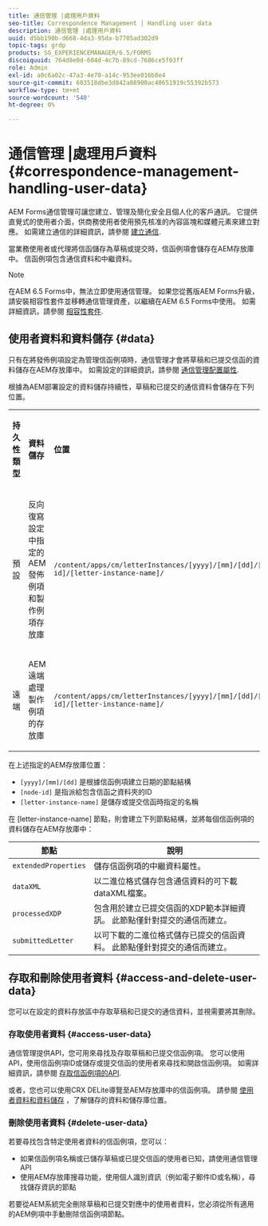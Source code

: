 ```yaml
---
title: 通信管理 |處理用戶資料
seo-title: Correspondence Management | Handling user data
description: 通信管理 |處理用戶資料
uuid: d5bb190b-d668-4da3-95da-b7705ad302d9
topic-tags: grdp
products: SG_EXPERIENCEMANAGER/6.5/FORMS
discoiquuid: 764d8e0d-604d-4c7b-89cd-7686ce5f03ff
role: Admin
exl-id: a0c6a02c-47a3-4e70-a14c-953ee016b8e4
source-git-commit: 603518dbe3d842a08900ac40651919c55392b573
workflow-type: tm+mt
source-wordcount: '540'
ht-degree: 0%

---
```


# 通信管理 |處理用戶資料 {#correspondence-management-handling-user-data}

AEM Forms通信管理可讓您建立、管理及簡化安全且個人化的客戶通訊。 它提供直覺式的使用者介面，供商務使用者使用預先核准的內容區塊和媒體元素來建立對應。 如需建立通信的詳細資訊，請參閱 [建立通信](/help/forms/using/create-correspondence.md).

當業務使用者或代理將信函儲存為草稿或提交時，信函例項會儲存在AEM存放庫中。 信函例項包含通信資料和中繼資料。

>[!NOTE]
>
>在AEM 6.5 Forms中，無法立即使用通信管理。 如果您從舊版AEM Forms升級，請安裝相容性套件並移轉通信管理資產，以繼續在AEM 6.5 Forms中使用。 如需詳細資訊，請參閱 [相容性套件](/help/forms/using/compatibility-package.md).

## 使用者資料和資料儲存 {#data}

只有在將發佈例項設定為管理信函例項時，通信管理才會將草稿和已提交信函的資料儲存在AEM存放庫中。 如需設定的詳細資訊，請參閱 [通信管理配置屬性](/help/forms/using/cm-configuration-properties.md).

根據為AEM部署設定的資料儲存持續性，草稿和已提交的通信資料會儲存在下列位置。

<table>
 <tbody>
  <tr>
   <td><p><strong>持久性類型</strong></p> </td>
   <td><p><strong>資料儲存</strong></p> </td>
   <td><p><strong>位置</strong></p> </td>
  </tr>
  <tr>
   <td><p>預設</p> </td>
   <td><p>反向復寫設定中指定的AEM發佈例項和製作例項存放庫</p> </td>
   <td><p><code>/content/apps/cm/letterInstances/[yyyy]/[mm]/[dd]/[node-id]/[letter-instance-name]/</code> </p> </td>
  </tr>
  <tr>
   <td><p>遠端</p> </td>
   <td><p>AEM遠端處理製作例項的存放庫</p> </td>
   <td><p><code>/content/apps/cm/letterInstances/[yyyy]/[mm]/[dd]/[node-id]/[letter-instance-name]/</code></p> </td>
  </tr>
 </tbody>
</table>

在上述指定的AEM存放庫位置：

* `[yyyy]/[mm]/[dd]` 是根據信函例項建立日期的節點結構
* `[node-id]` 是指派給包含信函之資料夾的ID
* `[letter-instance-name]` 是儲存或提交信函時指定的名稱

在 [letter-instance-name] 節點，則會建立下列節點結構，並將每個信函例項的資料儲存在AEM存放庫中：

| 節點 | 說明 |
|---|---|
| `extendedProperties` | 儲存信函例項的中繼資料屬性。 |
| `dataXML` | 以二進位格式儲存包含通信資料的可下載dataXML檔案。 |
| `processedXDP` | 包含用於建立已提交信函的XDP範本詳細資訊。 此節點僅針對提交的通信而建立。 |
| `submittedLetter` | 以可下載的二進位格式儲存已提交的信函資料。 此節點僅針對提交的通信而建立。 |

## 存取和刪除使用者資料 {#access-and-delete-user-data}

您可以在設定的資料存放區中存取草稿和已提交的通信資料，並視需要將其刪除。

### 存取使用者資料 {#access-user-data}

通信管理提供API，您可用來尋找及存取草稿和已提交信函例項。 您可以使用API，使用信函例項ID或儲存或提交信函的使用者來尋找和開啟信函例項。 如需詳細資訊，請參閱 [存取信函例項的API](/help/forms/using/cm-apis-to-access-letter-instances.md).

或者，您也可以使用CRX DELite導覽至AEM存放庫中的信函例項。 請參閱 [使用者資料和資料儲存](/help/forms/using/correspondence-management-handling-user-data.md#data) ，了解儲存的資料和儲存庫位置。

### 刪除使用者資料 {#delete-user-data}

若要尋找包含特定使用者資料的信函例項，您可以：

* 如果信函例項名稱或已儲存草稿或已提交信函的使用者已知，請使用通信管理API
* 使用AEM存放庫搜尋功能，使用個人識別資訊（例如電子郵件ID或名稱），尋找儲存資訊的節點

若要從AEM系統完全刪除草稿和已提交對應中的使用者資料，您必須從所有適用的AEM例項中手動刪除信函例項節點。
